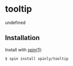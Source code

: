 
# tooltip

  undefined

## Installation

  Install with [spin(1)](http://github.com/spinly/spin):

    $ spin install spinly/tooltip

